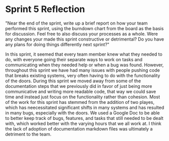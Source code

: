# Sprint 5 Reflection

"Near the end of the sprint, write up a brief report on how your team performed this sprint, using the burndown chart from the board as the basis for discussion. Feel free to also discuss your processes as a whole. Were any changes your made this sprint constructive or detrimental? Do you have any plans for doing things differently next sprint?"

In this sprint, it seemed that every team member knew what they needed to do, with everyone going their separate ways to work on tasks and communicating when they needed help or when a bug was found. However, throughout this sprint we have had many issues with people pushing code that breaks existing systems, very often having to do with the functionality of the doors. During this sprint we moved away from some of the documentation steps that we previously did in favor of just being more communicative and writing more readable code, that way we could save time and instead just focus on the functionality rather than cohesion. Most of the work for this sprint has stemmed from the addition of two playes, which has neecessitated significant shifts in many systems and has resulted in many bugs, especially with the doors. We used a Google Doc to be able to better keep track of bugs, features, and tasks that still needed to be dealt with, which worked better with the varying hours that we all work at. I think the lack of adoption of documentation markdown files was ultimately a detriment to the team.